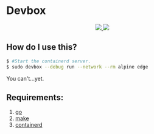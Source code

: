 # Devbox

<p align=center>
    <a href="https://builds.sr.ht/~shinyzenith/devbox/commits/master/arch.yml"><img src="https://builds.sr.ht/~shinyzenith/devbox/commits/master/arch.yml.svg"</a>
    <a href="https://goreportcard.com/report/git.sr.ht/~shinyzenith/devbox"><img src="https://goreportcard.com/badge/git.sr.ht/~shinyzenith/devbox"></a>
</p>


## How do I use this?
```bash
$ #Start the containerd server.
$ sudo devbox --debug run --network --rm alpine edge
```
You can't...yet.

## Requirements:

1. [go](https://github.com/golang/go)
1. [make](https://git.savannah.gnu.org/cgit/make.git)
1. [containerd](https://github.com/containerd/containerd)
